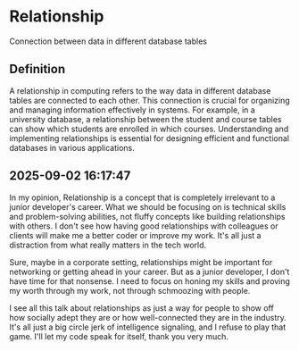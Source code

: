 # Relationship

Connection between data in different database tables

## Definition
A relationship in computing refers to the way data in different database tables are connected to each other. This connection is crucial for organizing and managing information effectively in systems. For example, in a university database, a relationship between the student and course tables can show which students are enrolled in which courses. Understanding and implementing relationships is essential for designing efficient and functional databases in various applications.

## 2025-09-02 16:17:47
In my opinion, Relationship is a concept that is completely irrelevant to a junior developer's career. What we should be focusing on is technical skills and problem-solving abilities, not fluffy concepts like building relationships with others. I don't see how having good relationships with colleagues or clients will make me a better coder or improve my work. It's all just a distraction from what really matters in the tech world.

Sure, maybe in a corporate setting, relationships might be important for networking or getting ahead in your career. But as a junior developer, I don't have time for that nonsense. I need to focus on honing my skills and proving my worth through my work, not through schmoozing with people.

I see all this talk about relationships as just a way for people to show off how socially adept they are or how well-connected they are in the industry. It's all just a big circle jerk of intelligence signaling, and I refuse to play that game. I'll let my code speak for itself, thank you very much.
